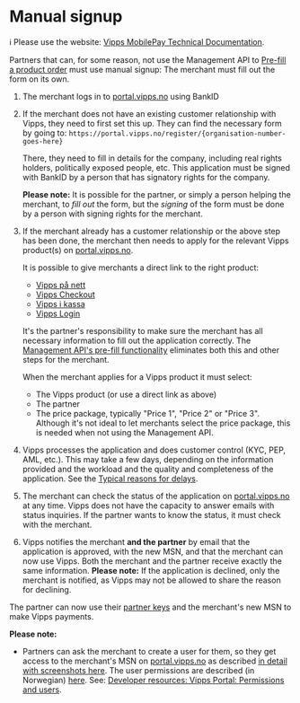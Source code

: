 <!-- START_METADATA
---
title: Manual signup
sidebar_label: Manual signup
sidebar_position: 35
pagination_next: null
pagination_prev: null
---
END_METADATA -->

# Manual signup

<!-- START_COMMENT -->
ℹ️ Please use the website:
[Vipps MobilePay Technical Documentation](https://developer.vippsmobilepay.com/docs/partner/).
<!-- END_COMMENT -->

Partners that can, for some reason, not use the Management API to
[Pre-fill a product order](https://developer.vippsmobilepay.com/docs/APIs/management-api/management-api-guide/#pre-fill-a-product-order)
must use manual signup: The merchant must fill out the form on its own.

1. The merchant logs in to
   [portal.vipps.no](https://portal.vipps.no) using BankID
2. If the merchant does not have an existing customer relationship with Vipps,
   they need to first set this up. They can find the necessary form by going to:
   `https://portal.vipps.no/register/{organisation-number-goes-here}`

   There, they need to fill in details for the company, including
   real rights holders, politically exposed people, etc.
   This application must be signed with BankID by a person that has
   signatory rights for the company.

   **Please note:** It is possible for the partner, or simply a person helping the merchant,
   to *fill out* the form, but the *signing* of the form must be done
   by a person with signing rights for the merchant.

3. If the merchant already has a customer relationship or the above step has
   been done, the merchant then needs to apply for the relevant Vipps product(s) on
   [portal.vipps.no](https://portal.vipps.no).

   It is possible to give merchants a direct link to the right product:
   * [Vipps på nett](https://portal.vipps.no/register/vippspaanett)
   * [Vipps Checkout](https://portal.vipps.no/register/vippscheckout)
   * [Vipps i kassa](https://portal.vipps.no/register/vippsikasse)
   * [Vipps Login](https://portal.vipps.no/register/vippslogginn)

   It's the partner's responsibility to make sure the merchant has all necessary
   information to fill out the application correctly. The
   [Management API's pre-fill functionality](https://developer.vippsmobilepay.com/docs/APIs/management-api/management-api-guide/#pre-fill-a-product-order)
   eliminates both this and other steps for the merchant.

   When the merchant applies for a Vipps product it must select:
   * The Vipps product (or use a direct link as above)
   * The partner
   * The price package, typically "Price 1", "Price 2" or "Price 3".
      Although it's not ideal to let merchants select the price package,
      this is needed when not using the Management API.

4. Vipps processes the application and does customer control (KYC, PEP, AML, etc.).
   This may take a few days, depending on the information provided and the workload
   and the quality and completeness of the application.
   See the
   [Typical reasons for delays](https://developer.vippsmobilepay.com/docs/partner#typical-reasons-for-delays).
5. The merchant can check the status of the application on
   [portal.vipps.no](https://portal.vipps.no)
   at any time.
   Vipps does not have the capacity to answer emails with status inquiries.
   If the partner wants to know the status, it must check with the merchant.
6. Vipps notifies the merchant **and the partner** by email that the application is approved,
   with the new MSN, and that the merchant can now use Vipps.
   Both the merchant and the partner receive exactly the same information.
   **Please note:** If the application is declined, only the merchant is notified,
   as Vipps may not be allowed to share the reason for declining.

The partner can now use their
[partner keys](./partner-keys.md)
and the merchant's new MSN to make Vipps payments.

**Please note:**

* Partners can ask the merchant to create a user for them, so they get access
  to the merchant's MSN on
  [portal.vipps.no](https://portal.vipps.no)
  as described
  [in detail with screenshots here](add-portal-user.md).
  The user permissions are described (in Norwegian)
  [here](https://vipps.no/hjelp/vipps/kundeforholdet-mitt/hvilke-tilganger-kan-vi-opprette-i-vippsportalen/).
  See:
  [Developer resources: Vipps Portal: Permissions and users](https://developer.vippsmobilepay.com/docs/vipps-developers/developer-resources/portal#permissions-and-users).
